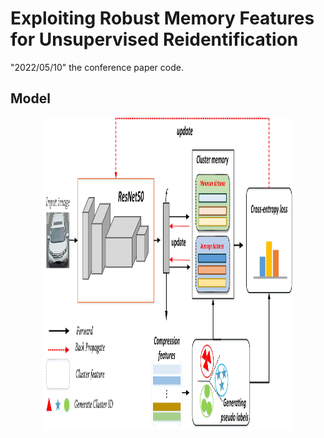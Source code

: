 # Exploiting Robust Memory Features for Unsupervised Reidentification

"2022/05/10" the conference paper code.

## Model

<p align="center" >
    <img src="figs/model.jpg" width="400" height="500" />

